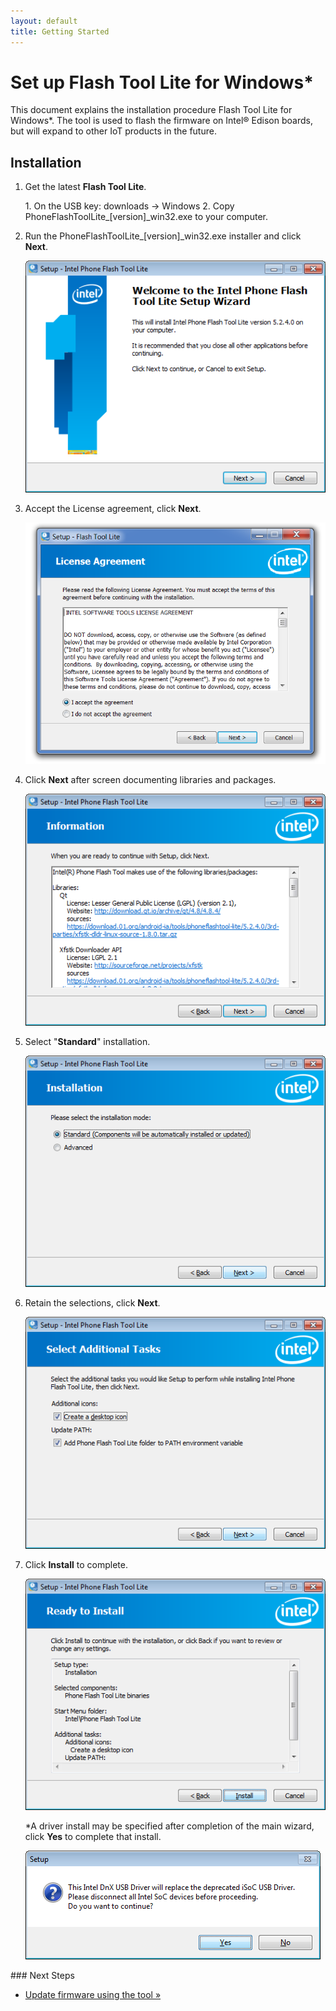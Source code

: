 ```yaml
---
layout: default
title: Getting Started
---
```


# Set up Flash Tool Lite for Windows*

This document explains the installation procedure Flash Tool Lite for Windows*. The tool is used to flash the firmware on Intel® Edison boards, but will expand to other IoT products in the future.

## Installation

1. Get the latest **Flash Tool Lite**.
   
   <div class="callout goto" markdown="1">
   1. On the USB key: <span class="icon folder">downloads</span> → <span class="icon folder">Windows</span>
   2. Copy <span class="icon file">PhoneFlashToolLite_[version]_win32.exe</span> to your computer.
   </div>

2. Run the <span class="icon file">PhoneFlashToolLite_[version]_win32.exe</span> installer and click **Next**.
  
   ![Install Flash Tool Lite](images/install_flash_tool_firmware.png)

3. Accept the License agreement, click **Next**.

   ![Accept License Agreement](images/accept_license_firmware.png)
   
4. Click **Next** after screen documenting libraries and packages.

   ![Click Next after libraries](images/next_libraries_firmware.png)
   
5. Select "**Standard**" installation. 

   ![Select Standard](images/select_standard_firmware.png)
   
6. Retain the selections, click **Next**.

   ![Retain Selections](images/retain_selection_firmware.png)
   
7. Click **Install** to complete.

   ![Click Install](images/click_install_firmware.png)
   
   *A driver install may be specified after completion of the main wizard, click **Yes** to complete that install.
   
   ![Install DnX USB drivers](images/dnx_usb_firmware.png)
   
<div id="next-steps" class="note" markdown="1">
### Next Steps

* [Update firmware using the tool »](update_firmware.html)
</div>